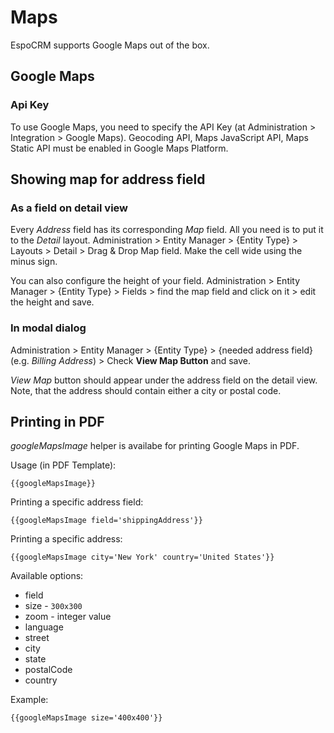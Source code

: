 # Maps

EspoCRM supports Google Maps out of the box.

## Google Maps

### Api Key

To use Google Maps, you need to specify the API Key (at Administration > Integration > Google Maps). Geocoding API, Maps JavaScript API, Maps Static API must be enabled in Google Maps Platform.

## Showing map for address field

### As a field on detail view

Every *Address* field has its corresponding *Map* field. All you need is to put it to the *Detail* layout. Administration > Entity Manager > {Entity Type} > Layouts > Detail > Drag & Drop Map field. Make the cell wide using the minus sign. 

You can also configure the height of your field. Administration > Entity Manager > {Entity Type} > Fields > find the map field and click on it > edit the height and save.

### In modal dialog

Administration > Entity Manager > {Entity Type} >  {needed address field} (e.g. *Billing Address*) > Check **View Map Button** and save.

*View Map* button should appear under the address field on the detail view. Note, that the address should contain either a city or postal code.

## Printing in PDF

*googleMapsImage* helper is availabe for printing Google Maps in PDF.

Usage (in PDF Template):

```
{{googleMapsImage}}
```

Printing a specific address field:

```
{{googleMapsImage field='shippingAddress'}}
```

Printing a specific address:

```
{{googleMapsImage city='New York' country='United States'}}
```

Available options:

* field
* size - `300x300`
* zoom - integer value
* language
* street
* city
* state
* postalCode
* country

Example:

```
{{googleMapsImage size='400x400'}}
```
